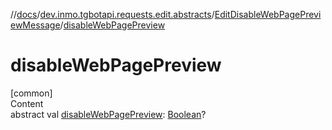 //[docs](../../../index.md)/[dev.inmo.tgbotapi.requests.edit.abstracts](../index.md)/[EditDisableWebPagePreviewMessage](index.md)/[disableWebPagePreview](disable-web-page-preview.md)



# disableWebPagePreview  
[common]  
Content  
abstract val [disableWebPagePreview](disable-web-page-preview.md): [Boolean](https://kotlinlang.org/api/latest/jvm/stdlib/kotlin/-boolean/index.html)?  



